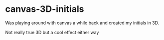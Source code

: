 # canvas-3D-initials
Was playing around with canvas a while back and created my initials in 3D.

Not really true 3D but a cool effect either way
